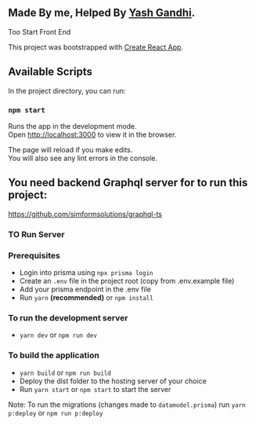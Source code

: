 ## Made By me, Helped By [Yash Gandhi]().

Too Start Front End

This project was bootstrapped with [Create React App](https://github.com/facebook/create-react-app).

## Available Scripts

In the project directory, you can run:

### `npm start`

Runs the app in the development mode.<br>
Open [http://localhost:3000](http://localhost:3000) to view it in the browser.

The page will reload if you make edits.<br>
You will also see any lint errors in the console.

## You need backend Graphql server for to run this project:
   https://github.com/simformsolutions/graphql-ts

### TO Run Server

### Prerequisites

- Login into prisma using `npx prisma login`
- Create an `.env` file in the project root (copy from .env.example file)
- Add your prisma endpoint in the .env file
- Run `yarn` **(recommended)** or `npm install`

### To run the development server

- `yarn dev` or `npm run dev`

### To build the application

- `yarn build` or `npm run build`
- Deploy the dist folder to the hosting server of your choice
- Run `yarn start` or `npm start` to start the server

Note: To run the migrations (changes made to `datamodel.prisma`) run `yarn p:deploy` or `npm run p:deploy`

